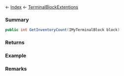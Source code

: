 ← [Index](Api-Index) ← [TerminalBlockExtentions](Sandbox.ModAPI.Ingame.TerminalBlockExtentions)

### Summary

```csharp
public int GetInventoryCount(IMyTerminalBlock block)
```

### Returns

### Example

### Remarks

